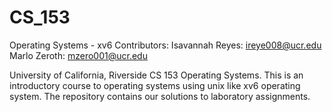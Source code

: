 # CS_153
Operating Systems - xv6
Contributors: 
Isavannah Reyes: ireye008@ucr.edu
Marlo Zeroth: mzero001@ucr.edu

University of California, Riverside CS 153 Operating Systems. This is an introductory course to operating systems using unix like xv6 operating system. The repository contains our solutions to laboratory assignments.
